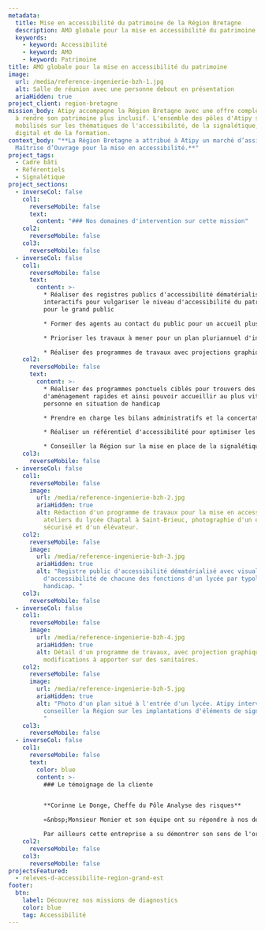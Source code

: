 ```yaml
---
metadata:
  title: Mise en accessibilité du patrimoine de la Région Bretagne
  description: AMO globale pour la mise en accessibilité du patrimoine de la Région Bretagne
  keywords:
    - keyword: Accessibilité
    - keyword: AMO
    - keyword: Patrimoine
title: AMO globale pour la mise en accessibilité du patrimoine
image:
  url: /media/reference-ingenierie-bzh-1.jpg
  alt: Salle de réunion avec une personne debout en présentation
  ariaHidden: true
project_client: region-bretagne
mission_body: Atipy accompagne la Région Bretagne avec une offre complète visant
  à rendre son patrimoine plus inclusif. L'ensemble des pôles d'Atipy sont ainsi
  mobilisés sur les thématiques de l'accessibilité, de la signalétique, du
  digital et de la formation.
context_body: "**La Région Bretagne a attribué à Atipy un marché d’assistance à
  Maîtrise d’Ouvrage pour la mise en accessibilité.**"
project_tags:
  - Cadre bâti
  - Référentiels
  - Signalétique
project_sections:
  - inverseCol: false
    col1:
      reverseMobile: false
      text:
        content: "### Nos domaines d'intervention sur cette mission"
    col2:
      reverseMobile: false
    col3:
      reverseMobile: false
  - inverseCol: false
    col1:
      reverseMobile: false
      text:
        content: >-
          * Réaliser des registres publics d'accessibilité dématérialisés et
          interactifs pour vulgariser le niveau d'accessibilité du patrimoine
          pour le grand public

          * Former des agents au contact du public pour un accueil plus inclusif

          * Prioriser les travaux à mener pour un plan pluriannuel d'investissement raisonné et utile

          * Réaliser des programmes de travaux avec projections graphiques et corrélés aux besoins des établissements et aux projets d'aménagements en cours
    col2:
      reverseMobile: false
      text:
        content: >-
          * Réaliser des programmes ponctuels ciblés pour trouvers des solutions
          d'aménagement rapides et ainsi pouvoir accueillir au plus vite une
          personne en situation de handicap

          * Prendre en charge les bilans administratifs et la concertation avec les autorités compétentes. 

          * Réaliser un référentiel d'accessibilité pour optimiser les travaux

          * Conseiller la Région sur la mise en place de la signalétique
    col3:
      reverseMobile: false
  - inverseCol: false
    col1:
      reverseMobile: false
      image:
        url: /media/reference-ingenierie-bzh-2.jpg
        ariaHidden: true
        alt: Rédaction d'un programme de travaux pour la mise en accessibilité des
          ateliers du lycée Chaptal à Saint-Brieuc, photographie d'un escalier
          sécurisé et d'un élévateur.
    col2:
      reverseMobile: false
      image:
        url: /media/reference-ingenierie-bzh-3.jpg
        ariaHidden: true
        alt: "Registre public d'accessibilité dématérialisé avec visualisation du niveau
          d'accessibilité de chacune des fonctions d'un lycée par typologie de
          handicap. "
    col3:
      reverseMobile: false
  - inverseCol: false
    col1:
      reverseMobile: false
      image:
        url: /media/reference-ingenierie-bzh-4.jpg
        ariaHidden: true
        alt: Détail d'un programme de travaux, avec projection graphique des
          modifications à apporter sur des sanitaires.
    col2:
      reverseMobile: false
      image:
        url: /media/reference-ingenierie-bzh-5.jpg
        ariaHidden: true
        alt: "Photo d'un plan situé à l'entrée d'un lycée. Atipy intervient pour
          conseiller la Région sur les implantations d'éléments de signalétique.
          "
    col3:
      reverseMobile: false
  - inverseCol: false
    col1:
      reverseMobile: false
      text:
        color: blue
        content: >-
          ### Le témoignage de la cliente


          **Corinne Le Donge, Cheffe du Pôle Analyse des risques**

          «&nbsp;Monsieur Monier et son équipe ont su répondre à nos demandes, y compris dans l’urgence, nous apporter de précieux conseils pour optimiser au mieux les travaux de mise en accessibilité du bâti. 

          Par ailleurs cette entreprise a su démontrer son sens de l'organisation, sa réactivité et produit des livrables correspondant à nos exigences, tant en qualité qu’en délais&nbsp;».
    col2:
      reverseMobile: false
    col3:
      reverseMobile: false
projectsFeatured:
  - releves-d-accessibilite-region-grand-est
footer:
  btn:
    label: Découvrez nos missions de diagnostics
    color: blue
    tag: Accessibilité
---
```


